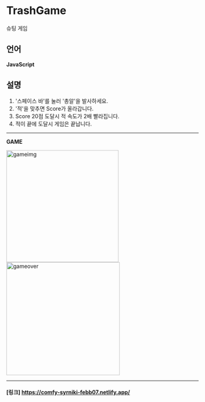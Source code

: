 # TrashGame
슈팅 게임
## 언어
**JavaScript**<br>

## 설명
1. '스페이스 바'를 눌러 '총알'을 발사하세요.
2. '적'을 맞추면 Score가 올라갑니다.
3. Score 20점 도달시 적 속도가 2배 빨라집니다.
4. 적이 끝에 도달시 게임은 끝납니다.
------

**GAME**

<img width="294" alt="gameimg" src="https://user-images.githubusercontent.com/109197023/202888998-4f8d2237-b83a-418f-9612-6a4b17e7e418.PNG">

<img width="297" alt="gameover" src="https://user-images.githubusercontent.com/109197023/202889019-7bdcc205-cb31-4a18-85bd-282f171199d0.PNG">


***
#### [링크] https://comfy-syrniki-febb07.netlify.app/
